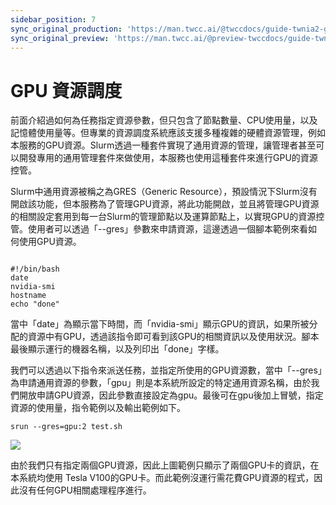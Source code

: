 ```yaml
---
sidebar_position: 7
sync_original_production: 'https://man.twcc.ai/@twccdocs/guide-twnia2-gpu-allocation-zh' 
sync_original_preview: 'https://man.twcc.ai/@preview-twccdocs/guide-twnia2-gpu-allocation-zh'
---
```


# GPU 資源調度

前面介紹過如何為任務指定資源參數，但只包含了節點數量、CPU使用量，以及記憶體使用量等。但專業的資源調度系統應該支援多種複雜的硬體資源管理，例如本服務的GPU資源。Slurm透過一種套件實現了通用資源的管理，讓管理者甚至可以開發專用的通用管理套件來做使用，本服務也使用這種套件來進行GPU的資源控管。

Slurm中通用資源被稱之為GRES（Generic Resource），預設情況下Slurm沒有開啟該功能，但本服務為了管理GPU資源，將此功能開啟，並且將管理GPU資源的相關設定套用到每一台Slurm的管理節點以及運算節點上，以實現GPU的資源控管。使用者可以透過「--gres」參數來申請資源，這邊透過一個腳本範例來看如何使用GPU資源。


```

#!/bin/bash
date
nvidia-smi
hostname
echo "done"

```



當中「date」為顯示當下時間，而「nvidia-smi」顯示GPU的資訊，如果所被分配的資源中有GPU，透過該指令即可看到該GPU的相關資訊以及使用狀況。腳本最後顯示運行的機器名稱，以及列印出「done」字樣。

我們可以透過以下指令來派送任務，並指定所使用的GPU資源數，當中「--gres」為申請通用資源的參數，「gpu」則是本系統所設定的特定通用資源名稱，由於我們開放申請GPU資源，因此參數直接設定為gpu。最後可在gpu後加上冒號，指定資源的使用量，指令範例以及輸出範例如下。


```
srun --gres=gpu:2 test.sh
```



![](https://cos.twcc.ai/SYS-MANUAL/uploads/upload_f65a134af15646063f3be2a01d9bda08.png)



由於我們只有指定兩個GPU資源，因此上圖範例只顯示了兩個GPU卡的資訊，在本系統均使用 Tesla V100的GPU卡。而此範例沒運行需花費GPU資源的程式，因此沒有任何GPU相關處理程序進行。